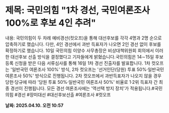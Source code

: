 # **제목: 국민의힘 "1차 경선, 국민여론조사 100%로 후보 4인 추려"**

  내용: 국민의힘이 두 차례 예비경선(컷오프)을 통해 대선후보를 각각 4명과 2명 순으로 압축하기로 했습니다. 다만, 4인 경선에서 과반 득표자가 나오면 2인 경선 없이 후보를 확정하기로 했습니다. 10일 국민의힘 이양수 사무총장은 비상대책위원회 회의에서 이러한 대선후보 선출 방식을 결정했다고 기자들에게 밝혔습니다.국민의힘은 14∼15일 후보 등록 신청을 받은 다음 서류심사를 통해 16일 1차 경선 진출자를 발표합니다. 1차 컷오프는 '일반국민 여론조사 100%' 방식, 2차 컷오프는 '선거인단(당원) 투표 50%·일반국민 여론조사 50%' 방식으로 진행됩니다. 2차 컷오프에서 과반득표자가 나오지 않을 경우 당헌·당규에 따라 '당원 투표 50%·일반국민 여론조사 50%' 비율로 1·2위 득표자 간 최종 경선이 진행됩니다. 모든 경선 여론조사에는 '역선택 방지 장치'가 적용됩니다.#국민의힘 #경선 #장미대선 #대선후보선출 #여론조사 #컷오프

  **날짜: 2025.04.10. 오전 10:57**